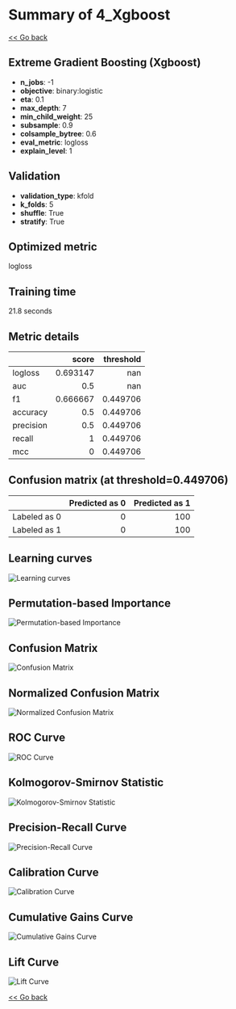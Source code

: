 # Summary of 4_Xgboost

[<< Go back](../README.md)


## Extreme Gradient Boosting (Xgboost)
- **n_jobs**: -1
- **objective**: binary:logistic
- **eta**: 0.1
- **max_depth**: 7
- **min_child_weight**: 25
- **subsample**: 0.9
- **colsample_bytree**: 0.6
- **eval_metric**: logloss
- **explain_level**: 1

## Validation
 - **validation_type**: kfold
 - **k_folds**: 5
 - **shuffle**: True
 - **stratify**: True

## Optimized metric
logloss

## Training time

21.8 seconds

## Metric details
|           |    score |   threshold |
|:----------|---------:|------------:|
| logloss   | 0.693147 |  nan        |
| auc       | 0.5      |  nan        |
| f1        | 0.666667 |    0.449706 |
| accuracy  | 0.5      |    0.449706 |
| precision | 0.5      |    0.449706 |
| recall    | 1        |    0.449706 |
| mcc       | 0        |    0.449706 |


## Confusion matrix (at threshold=0.449706)
|              |   Predicted as 0 |   Predicted as 1 |
|:-------------|-----------------:|-----------------:|
| Labeled as 0 |                0 |              100 |
| Labeled as 1 |                0 |              100 |

## Learning curves
![Learning curves](learning_curves.png)

## Permutation-based Importance
![Permutation-based Importance](permutation_importance.png)
## Confusion Matrix

![Confusion Matrix](confusion_matrix.png)


## Normalized Confusion Matrix

![Normalized Confusion Matrix](confusion_matrix_normalized.png)


## ROC Curve

![ROC Curve](roc_curve.png)


## Kolmogorov-Smirnov Statistic

![Kolmogorov-Smirnov Statistic](ks_statistic.png)


## Precision-Recall Curve

![Precision-Recall Curve](precision_recall_curve.png)


## Calibration Curve

![Calibration Curve](calibration_curve_curve.png)


## Cumulative Gains Curve

![Cumulative Gains Curve](cumulative_gains_curve.png)


## Lift Curve

![Lift Curve](lift_curve.png)



[<< Go back](../README.md)
